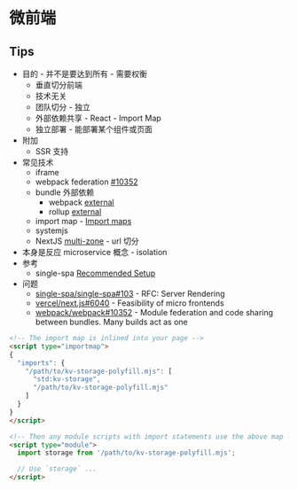 # 微前端
## Tips
* 目的 - 并不是要达到所有 - 需要权衡
  * 垂直切分前端
  * 技术无关
  * 团队切分 - 独立
  * 外部依赖共享 - React - Import Map
  * 独立部署 - 能部署某个组件或页面
* 附加
  * SSR 支持
* 常见技术
  * iframe
  * webpack federation [#10352](https://github.com/webpack/webpack/issues/10352)
  * bundle 外部依赖
    * webpack [external](https://webpack.js.org/configuration/externals/#root)
    * rollup [external](https://rollupjs.org/guide/en/#external)
  * import map - [Import maps](https://developers.google.com/web/updates/2019/03/kv-storage#import_maps)
  * systemjs
  * NextJS [multi-zone](https://nextjs.org/docs/advanced-features/multi-zones) - url 切分
* 本身是反应 microservice 概念 - isolation
* 参考
  * single-spa [Recommended Setup](https://single-spa.js.org/docs/recommended-setup/)
* 问题
  * [single-spa/single-spa#103](https://github.com/single-spa/single-spa/issues/103) - RFC: Server Rendering
  * [vercel/next.js#6040](https://github.com/vercel/next.js/issues/6040) - Feasibility of micro frontends
  * [webpack/webpack#10352](https://github.com/webpack/webpack/issues/10352) - Module federation and code sharing between bundles. Many builds act as one
  

```html
<!-- The import map is inlined into your page -->
<script type="importmap">
{
  "imports": {
    "/path/to/kv-storage-polyfill.mjs": [
      "std:kv-storage",
      "/path/to/kv-storage-polyfill.mjs"
    ]
  }
}
</script>

<!-- Then any module scripts with import statements use the above map -->
<script type="module">
  import storage from '/path/to/kv-storage-polyfill.mjs';

  // Use `storage` ...
</script>
```
